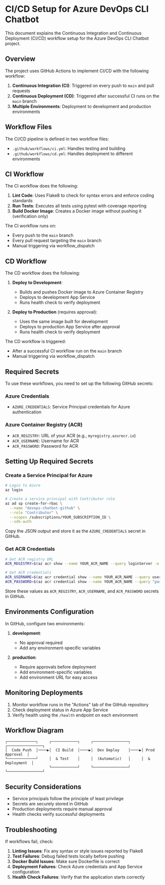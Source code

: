 # CI/CD Setup for Azure DevOps CLI Chatbot

This document explains the Continuous Integration and Continuous Deployment (CI/CD) workflow setup for the Azure DevOps CLI Chatbot project.

## Overview

The project uses GitHub Actions to implement CI/CD with the following workflow:

1. **Continuous Integration (CI)**: Triggered on every push to `main` and pull requests
2. **Continuous Deployment (CD)**: Triggered after successful CI runs on the `main` branch
3. **Multiple Environments**: Deployment to development and production environments

## Workflow Files

The CI/CD pipeline is defined in two workflow files:

- `.github/workflows/ci.yml`: Handles testing and building
- `.github/workflows/cd.yml`: Handles deployment to different environments

## CI Workflow

The CI workflow does the following:

1. **Lint Code**: Uses Flake8 to check for syntax errors and enforce coding standards
2. **Run Tests**: Executes all tests using pytest with coverage reporting
3. **Build Docker Image**: Creates a Docker image without pushing it (verification only)

The CI workflow runs on:
- Every push to the `main` branch
- Every pull request targeting the `main` branch
- Manual triggering via workflow_dispatch

## CD Workflow

The CD workflow does the following:

1. **Deploy to Development**:
   - Builds and pushes Docker image to Azure Container Registry
   - Deploys to development App Service
   - Runs health check to verify deployment

2. **Deploy to Production** (requires approval):
   - Uses the same image built for development
   - Deploys to production App Service after approval
   - Runs health check to verify deployment

The CD workflow is triggered:
- After a successful CI workflow run on the `main` branch
- Manual triggering via workflow_dispatch

## Required Secrets

To use these workflows, you need to set up the following GitHub secrets:

### Azure Credentials
- `AZURE_CREDENTIALS`: Service Principal credentials for Azure authentication

### Azure Container Registry (ACR)
- `ACR_REGISTRY`: URL of your ACR (e.g., `myregistry.azurecr.io`)
- `ACR_USERNAME`: Username for ACR
- `ACR_PASSWORD`: Password for ACR

## Setting Up Required Secrets

### Create a Service Principal for Azure

```bash
# Login to Azure
az login

# Create a service principal with Contributor role
az ad sp create-for-rbac \
  --name "devops-chatbot-github" \
  --role "Contributor" \
  --scopes /subscriptions/YOUR_SUBSCRIPTION_ID \
  --sdk-auth
```

Copy the JSON output and store it as the `AZURE_CREDENTIALS` secret in GitHub.

### Get ACR Credentials

```bash
# Get ACR registry URL
ACR_REGISTRY=$(az acr show --name YOUR_ACR_NAME --query loginServer -o tsv)

# Get ACR credentials
ACR_USERNAME=$(az acr credential show --name YOUR_ACR_NAME --query username -o tsv)
ACR_PASSWORD=$(az acr credential show --name YOUR_ACR_NAME --query "passwords[0].value" -o tsv)
```

Store these values as `ACR_REGISTRY`, `ACR_USERNAME`, and `ACR_PASSWORD` secrets in GitHub.

## Environments Configuration

In GitHub, configure two environments:

1. **development**:
   - No approval required
   - Add any environment-specific variables

2. **production**:
   - Require approvals before deployment
   - Add environment-specific variables
   - Add environment URL for easy access

## Monitoring Deployments

1. Monitor workflow runs in the "Actions" tab of the GitHub repository
2. Check deployment status in Azure App Service
3. Verify health using the `/health` endpoint on each environment

## Workflow Diagram

```
┌─────────────┐     ┌────────────┐     ┌────────────────┐     ┌────────────────┐
│  Code Push  │────▶│  CI Build  │────▶│  Dev Deploy    │────▶│ Prod Approval  │
└─────────────┘     │  & Test    │     │  (Automatic)   │     │  & Deployment  │
                    └────────────┘     └────────────────┘     └────────────────┘
```

## Security Considerations

- Service principals follow the principle of least privilege
- Secrets are securely stored in GitHub
- Production deployments require manual approval
- Health checks verify successful deployments

## Troubleshooting

If workflows fail, check:

1. **Linting Issues**: Fix any syntax or style issues reported by Flake8
2. **Test Failures**: Debug failed tests locally before pushing
3. **Docker Build Issues**: Make sure Dockerfile is correct
4. **Deployment Failures**: Check Azure credentials and App Service configuration
5. **Health Check Failures**: Verify that the application starts correctly 